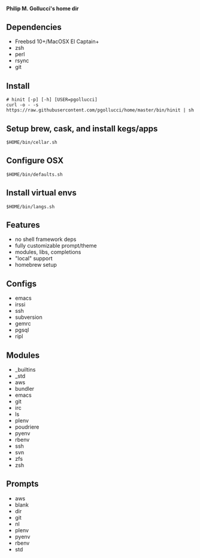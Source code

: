 #### Philip M. Gollucci's home dir

## Dependencies
- Freebsd 10+/MacOSX El Captain+
- zsh
- perl
- rsync
- git

## Install
```shell
# hinit [-p] [-h] [USER=pgollucci]
curl -o - -s https://raw.githubusercontent.com/pgollucci/home/master/bin/hinit | sh
```

## Setup brew, cask, and install kegs/apps
```shell
$HOME/bin/cellar.sh
```

## Configure OSX
```shell
$HOME/bin/defaults.sh
```

## Install virtual envs
```shell
$HOME/bin/langs.sh
```

## Features
- no shell framework deps
- fully customizable prompt/theme
- modules, libs, completions
- "local" support
- homebrew setup 

## Configs
- emacs
- irssi
- ssh
- subversion
- gemrc
- pgsql
- ripl

## Modules
- _builtins
- _std
- aws
- bundler
- emacs
- git
- irc
- ls
- plenv
- poudriere
- pyenv
- rbenv
- ssh
- svn
- zfs
- zsh

## Prompts
- aws
- blank
- dir
- git
- nl
- plenv
- pyenv
- rbenv
- std
